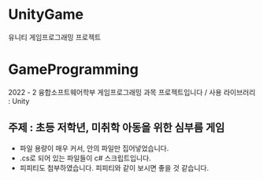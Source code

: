 # UnityGame
유니티 게임프로그래밍 프로젝트

# GameProgramming

2022 - 2 융합소프트웨어학부 게임프로그래밍 과목 프로젝트입니다 / 사용 라이브러리 : Unity

## 주제 : 초등 저학년, 미취학 아동을 위한 심부름 게임

- 파일 용량이 매우 커서, 안의 파일만 집어넣었습니다. 
- .cs로 되어 있는 파일들이 c# 스크립트입니다.
- 피피티도 첨부하였습니다. 피피티와 같이 보시면 좋을 것 같습니다.
